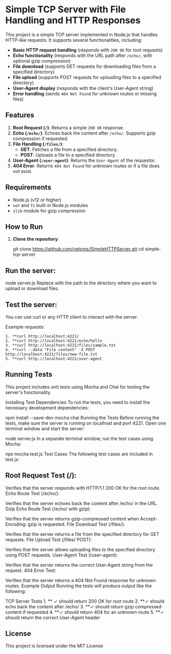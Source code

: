 
# Simple TCP Server with File Handling and HTTP Responses

This project is a simple TCP server implemented in Node.js that handles HTTP-like requests. It supports several functionalities, including:

- **Basic HTTP request handling** (responds with `200 OK` for root requests)
- **Echo functionality** (responds with the URL path after `/echo/`, with optional gzip compression)
- **File download** (supports GET requests for downloading files from a specified directory)
- **File upload** (supports POST requests for uploading files to a specified directory)
- **User-Agent display** (responds with the client's User-Agent string)
- **Error handling** (sends `404 Not Found` for unknown routes or missing files)

## Features

1. **Root Request (`/`)**: Returns a simple `200 OK` response.
2. **Echo (`/echo/`)**: Echoes back the content after `/echo/`. Supports gzip compression if requested.
3. **File Handling (`/files/`)**: 
   - **GET**: Fetches a file from a specified directory.
   - **POST**: Uploads a file to a specified directory.
4. **User-Agent (`/user-agent`)**: Returns the `User-Agent` of the requestor.
5. **404 Error**: Returns `404 Not Found` for unknown routes or if a file does not exist.

## Requirements

- Node.js (v12 or higher)
- `net` and `fs` built-in Node.js modules
- `zlib` module for gzip compression

## How to Run

1. **Clone the repository**:

   git clone https://github.com/vetoms/SimpleHTTPServer.git
   cd simple-tcp-server

##  Run the server:

node server.js <directory-path>
Replace <directory-path> with the path to the directory where you want to upload or download files.

## Test the server:

You can use curl or any HTTP client to interact with the server.

Example requests:

	1. **curl http://localhost:4221/
	2. **curl http://localhost:4221/echo/hello
	3. **curl http://localhost:4221/files/sample.txt
	4. **curl --data "File content" -X POST http://localhost:4221/files/new-file.txt
	5. **curl http://localhost:4221/user-agent

## Running Tests
This project includes unit tests using Mocha and Chai for testing the server's functionality.

Installing Test Dependencies
To run the tests, you need to install the necessary development dependencies:

npm install --save-dev mocha chai
Running the Tests
Before running the tests, make sure the server is running on localhost and port 4221. Open one terminal window and start the server:

node server.js <directory-path>
In a separate terminal window, run the test cases using Mocha:

npx mocha test.js
Test Cases
The following test cases are included in test.js:

## Root Request Test (/):

Verifies that the server responds with HTTP/1.1 200 OK for the root route.
Echo Route Test (/echo/):

Verifies that the server echoes back the content after /echo/ in the URL.
Gzip Echo Route Test (/echo/ with gzip):

Verifies that the server returns gzip-compressed content when Accept-Encoding: gzip is requested.
File Download Test (/files/):

Verifies that the server returns a file from the specified directory for GET requests.
File Upload Test (/files/ POST):

Verifies that the server allows uploading files to the specified directory using POST requests.
User-Agent Test (/user-agent):

Verifies that the server returns the correct User-Agent string from the request.
404 Error Test:

Verifies that the server returns a 404 Not Found response for unknown routes.
Example Output
Running the tests will produce output like the following:

  TCP Server Tests
    1. ** ✓ should return 200 OK for root route
    2. **✓ should echo back the content after /echo/
    3. **✓ should return gzip compressed content if requested
    4. **✓ should return 404 for an unknown route
    5. **✓ should return the correct User-Agent header

## License
This project is licensed under the MIT License